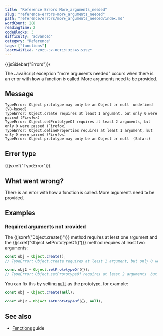 ```yaml
---
title: "Reference Errors More_arguments_needed"
slug: "reference-errors-more_arguments_needed"
path: "reference/errors/more_arguments_needed/index.md"
wordCount: 208
readingTime: 2
codeBlocks: 3
difficulty: "advanced"
category: "Reference"
tags: ["functions"]
lastModified: "2025-07-06T19:32:45.519Z"
---
```



{{jsSidebar("Errors")}}

The JavaScript exception "more arguments needed" occurs when there is an error with how
a function is called. More arguments need to be provided.

## Message

```plain
TypeError: Object prototype may only be an Object or null: undefined (V8-based)
TypeError: Object.create requires at least 1 argument, but only 0 were passed (Firefox)
TypeError: Object.setPrototypeOf requires at least 2 arguments, but only 0 were passed (Firefox)
TypeError: Object.defineProperties requires at least 1 argument, but only 0 were passed (Firefox)
TypeError: Object prototype may only be an Object or null. (Safari)
```

## Error type

{{jsxref("TypeError")}}.

## What went wrong?

There is an error with how a function is called. More arguments need to be provided.

## Examples

### Required arguments not provided

The {{jsxref("Object.create()")}} method requires at least one argument and the
{{jsxref("Object.setPrototypeOf()")}} method requires at least two arguments:

```js example-bad
const obj = Object.create();
// TypeError: Object.create requires at least 1 argument, but only 0 were passed

const obj2 = Object.setPrototypeOf({});
// TypeError: Object.setPrototypeOf requires at least 2 arguments, but only 1 were passed
```

You can fix this by setting [`null`](/en-US/docs/Web/JavaScript/Reference/Operators/null) as the prototype, for example:

```js example-good
const obj = Object.create(null);

const obj2 = Object.setPrototypeOf({}, null);
```

## See also

- [Functions](/en-US/docs/Web/JavaScript/Guide/Functions) guide
